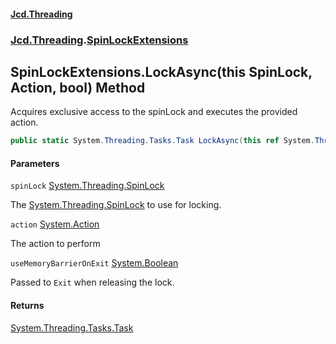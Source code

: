 #### [Jcd.Threading](index.md 'index')
### [Jcd.Threading](Jcd.Threading.md 'Jcd.Threading').[SpinLockExtensions](SpinLockExtensions.md 'Jcd.Threading.SpinLockExtensions')

## SpinLockExtensions.LockAsync(this SpinLock, Action, bool) Method

Acquires exclusive access to the spinLock and executes the provided action.

```csharp
public static System.Threading.Tasks.Task LockAsync(this ref System.Threading.SpinLock spinLock, System.Action action, bool useMemoryBarrierOnExit=false);
```
#### Parameters

<a name='Jcd.Threading.SpinLockExtensions.LockAsync(thisSystem.Threading.SpinLock,System.Action,bool).spinLock'></a>

`spinLock` [System.Threading.SpinLock](https://docs.microsoft.com/en-us/dotnet/api/System.Threading.SpinLock 'System.Threading.SpinLock')

The [System.Threading.SpinLock](https://docs.microsoft.com/en-us/dotnet/api/System.Threading.SpinLock 'System.Threading.SpinLock') to use for locking.

<a name='Jcd.Threading.SpinLockExtensions.LockAsync(thisSystem.Threading.SpinLock,System.Action,bool).action'></a>

`action` [System.Action](https://docs.microsoft.com/en-us/dotnet/api/System.Action 'System.Action')

The action to perform

<a name='Jcd.Threading.SpinLockExtensions.LockAsync(thisSystem.Threading.SpinLock,System.Action,bool).useMemoryBarrierOnExit'></a>

`useMemoryBarrierOnExit` [System.Boolean](https://docs.microsoft.com/en-us/dotnet/api/System.Boolean 'System.Boolean')

Passed to `Exit` when releasing the lock.

#### Returns
[System.Threading.Tasks.Task](https://docs.microsoft.com/en-us/dotnet/api/System.Threading.Tasks.Task 'System.Threading.Tasks.Task')